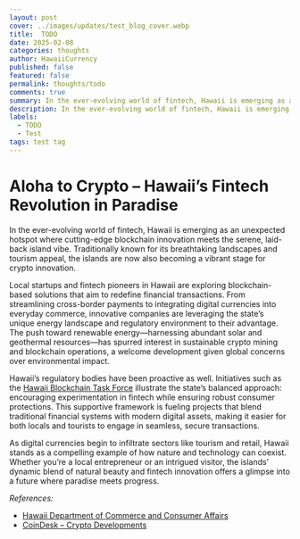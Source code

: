 ```yaml
---
layout: post
cover: ../images/updates/test_blog_cover.webp
title:  TODO
date: 2025-02-08
categories: thoughts
author: HawaiiCurrency
published: false
featured: false
permalink: thoughts/todo
comments: true
summary: In the ever-evolving world of fintech, Hawaii is emerging as an unexpected hotspot where cutting-edge blockchain innovation meets the serene, laid-back island vibe. Traditionally known for its breathtaking landscapes and tourism appeal, the islands are now also becoming a vibrant stage for crypto innovation.
description: In the ever-evolving world of fintech, Hawaii is emerging as an unexpected hotspot where cutting-edge blockchain innovation meets the serene, laid-back island vibe. Traditionally known for its breathtaking landscapes and tourism appeal, the islands are now also becoming a vibrant stage for crypto innovation.
labels:
  - TODO
  - Test
tags: test tag
---
```


# Aloha to Crypto – Hawaii’s Fintech Revolution in Paradise

In the ever-evolving world of fintech, Hawaii is emerging as an unexpected hotspot where cutting-edge blockchain innovation meets the serene, laid-back island vibe. Traditionally known for its breathtaking landscapes and tourism appeal, the islands are now also becoming a vibrant stage for crypto innovation.

Local startups and fintech pioneers in Hawaii are exploring blockchain-based solutions that aim to redefine financial transactions. From streamlining cross-border payments to integrating digital currencies into everyday commerce, innovative companies are leveraging the state’s unique energy landscape and regulatory environment to their advantage. The push toward renewable energy—harnessing abundant solar and geothermal resources—has spurred interest in sustainable crypto mining and blockchain operations, a welcome development given global concerns over environmental impact.

Hawaii’s regulatory bodies have been proactive as well. Initiatives such as the [Hawaii Blockchain Task Force](https://commerce.hawaii.gov/) illustrate the state’s balanced approach: encouraging experimentation in fintech while ensuring robust consumer protections. This supportive framework is fueling projects that blend traditional financial systems with modern digital assets, making it easier for both locals and tourists to engage in seamless, secure transactions.

As digital currencies begin to infiltrate sectors like tourism and retail, Hawaii stands as a compelling example of how nature and technology can coexist. Whether you’re a local entrepreneur or an intrigued visitor, the islands’ dynamic blend of natural beauty and fintech innovation offers a glimpse into a future where paradise meets progress.

*References:*
- [Hawaii Department of Commerce and Consumer Affairs](https://cca.hawaii.gov/)
- [CoinDesk – Crypto Developments](https://www.coindesk.com/)
